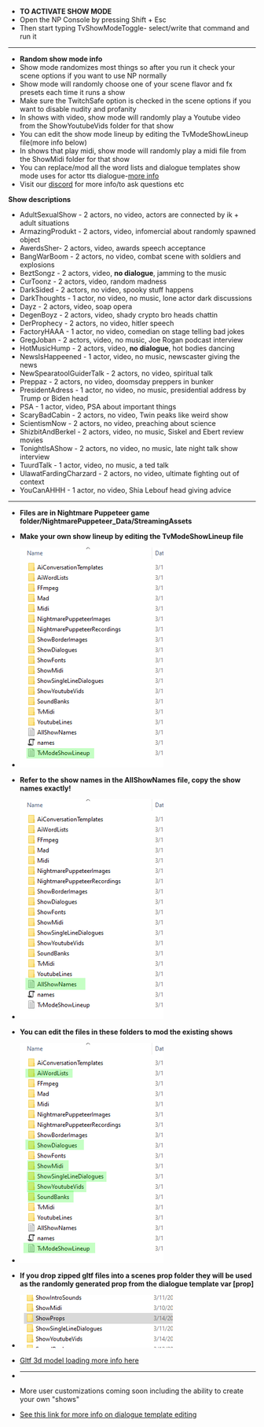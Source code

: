 * **TO ACTIVATE SHOW MODE**
* Open the NP Console by pressing Shift + Esc
* Then start typing TvShowModeToggle- select/write that command and run it
-------------------------
* **Random show mode info**
* Show mode randomizes most things so after you run it check your scene options if you want to use NP normally
* Show mode will randomly choose one of your scene flavor and fx presets each time it runs a show
* Make sure the TwitchSafe option is checked in the scene options if you want to disable nudity and profanity
* In shows with video, show mode will randomly play a Youtube video from the ShowYoutubeVids folder for that show
* You can edit the show mode lineup by editing the TvModeShowLineup file(more info below)
* In shows that play midi, show mode will randomly play a midi file from the ShowMidi folder for that show
* You can replace/mod all the word lists and dialogue templates show mode uses for actor tts dialogue-[more info](https://github.com/mdotstrange/NightmarePuppeteerPublic/blob/master/DialogueTemplates.md)
* Visit our [discord](https://discord.gg/KRrXChuR6p) for more info/to ask questions etc 


**Show descriptions**

* AdultSexualShow - 2 actors, no video, actors are connected by ik + adult situations
* ArmazingProdukt - 2 actors, video, infomercial about randomly spawned object
* AwerdsSher- 2 actors, video, awards speech acceptance
* BangWarBoom - 2 actors, no video, combat scene with soldiers and explosions
* BeztSongz - 2 actors, video, **no dialogue**, jamming to the music
* CurToonz - 2 actors, video, random madness
* DarkSided - 2 actors, no video, spooky stuff happens
* DarkThoughts - 1 actor, no video, no music, lone actor dark discussions
* Dayz - 2 actors, video, soap opera
* DegenBoyz - 2 actors, video, shady crypto bro heads chattin
* DerProphecy - 2 actors, no video, hitler speech
* FactoryHAAA - 1 actor, no video, comedian on stage telling bad jokes
* GregJoban - 2 actors, video, no music, Joe Rogan podcast interview
* HotMusicHump - 2 actors, video, **no dialogue**, hot bodies dancing
* NewsIsHappeened - 1 actor, video, no music, newscaster giving the news
* NewSpearatoolGuiderTalk - 2 actors, no video, spiritual talk
* Preppaz - 2 actors, no video, doomsday preppers in bunker
* PresidentAdress - 1 actor, no video, no music, presidential address by Trump or Biden head
* PSA - 1 actor, video, PSA about important things
* ScaryBadCabin - 2 actors, no video, Twin peaks like weird show
* ScientismNow - 2 actors, no video, preaching about science
* ShizbitAndBerkel - 2 actors, video, no music, Siskel and Ebert review movies
* TonightIsAShow - 2 actors, no video, no music, late night talk show interview
* TuurdTalk - 1 actor, video, no music, a ted talk
* UlawatFardingCharzard - 2 actors, no video, ultimate fighting out of context
* YouCanAHHH - 1 actor, no video, Shia Lebouf head giving advice
---------------
* **Files are in Nightmare Puppeteer game folder/NightmarePuppeteer_Data/StreamingAssets**

* **Make your own show lineup by editing the TvModeShowLineup file**
* ![](https://github.com/mdotstrange/NightmarePuppeteerPublic/blob/master/Files/Luneup.png)
* **Refer to the show names in the AllShowNames file, copy the show names exactly!**
* ![](https://github.com/mdotstrange/NightmarePuppeteerPublic/blob/master/Files/Names.png)
* **You can edit the files in these folders to mod the existing shows**
* ![](https://github.com/mdotstrange/NightmarePuppeteerPublic/blob/master/Files/MODDD1.png)
* **If you drop zipped gltf files into a scenes prop folder they will be used as the randomly generated prop from the dialogue template var [prop]**
* ![](https://github.com/mdotstrange/NightmarePuppeteerPublic/blob/master/Files/Props.png)
* [Gltf 3d model loading more info here](https://www.youtube.com/watch?v=9z_3TQRgFXA)
* --------------------
* More user customizations coming soon including the ability to create your own "shows"
* [See this link for more info on dialogue template editing](https://github.com/mdotstrange/NightmarePuppeteerPublic/blob/master/DialogueTemplates.md)
